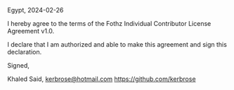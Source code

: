 Egypt, 2024-02-26

I hereby agree to the terms of the Fothz Individual Contributor License
Agreement v1.0.

I declare that I am authorized and able to make this agreement and sign this
declaration.

Signed,

Khaled Said, kerbrose@hotmail.com https://github.com/kerbrose
